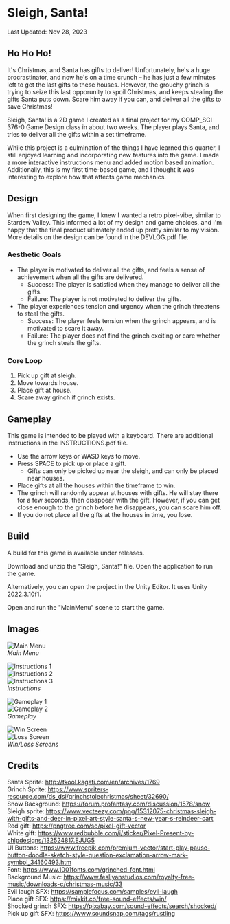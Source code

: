 # Sleigh, Santa!
Last Updated: Nov 28, 2023

## Ho Ho Ho!
It's Christmas, and Santa has gifts to deliver! Unfortunately, he's a huge procrastinator, and now he's on a time crunch – he has just a few minutes left to get the last gifts to these houses. However, the grouchy grinch is trying to seize this last opporunity to spoil Christmas, and keeps stealing the gifts Santa puts down. Scare him away if you can, and deliver all the gifts to save Christmas!

Sleigh, Santa! is a 2D game I created as a final project for my COMP_SCI 376-0 Game Design class in about two weeks. The player plays Santa, and tries to deliver all the gifts within a set timeframe.

While this project is a culmination of the things I have learned this quarter, I still enjoyed learning and incorporating new features into the game. I made a more interactive instructions menu and added motion based animation. Additionally, this is my first time-based game, and I thought it was interesting to explore how that affects game mechanics.

## Design
When first designing the game, I knew I wanted a retro pixel-vibe, similar to Stardew Valley. This informed a lot of my design and game choices, and I'm happy that the final product ultimately ended up pretty similar to my vision. More details on the design can be found in the DEVLOG.pdf file.

### Aesthetic Goals
- The player is motivated to deliver all the gifts, and feels a sense of achievement when all the gifts are delivered.
    - Success: The player is satisfied when they manage to deliver all the gifts.
    - Failure: The player is not motivated to deliver the gifts.
- The player experiences tension and urgency when the grinch threatens to steal the gifts.
    - Success: The player feels tension when the grinch appears, and is motivated to scare it away.
    - Failure: The player does not find the grinch exciting or care whether the grinch steals the gifts.

### Core Loop
1. Pick up gift at sleigh.
2. Move towards house.
3. Place gift at house.
4. Scare away grinch if grinch exists.

## Gameplay
This game is intended to be played with a keyboard. There are additional instructions in the INSTRUCTIONS.pdf file.
- Use the arrow keys or WASD keys to move.
- Press SPACE to pick up or place a gift.
    - Gifts can only be picked up near the sleigh, and can only be placed near houses.
- Place gifts at all the houses within the timeframe to win.
- The grinch will randomly appear at houses with gifts. He will stay there for a few seconds, then disappear with the gift. However, if you can get close enough to the grinch before he disappears, you can scare him off.
- If you do not place all the gifts at the houses in time, you lose.

## Build
A build for this game is available under releases.

Download and unzip the "Sleigh, Santa!" file. Open the application to run the game.

Alternatively, you can open the project in the Unity Editor. It uses Unity 2022.3.10f1.

Open and run the "MainMenu" scene to start the game.

## Images
![Main Menu](External/Menu.png)   
*Main Menu*

![Instructions 1](External/Instructions1.png)   
![Instructions 2](External/Instructions2.png)   
![Instructions 3](External/Instructions3.png)   
*Instructions*

![Gameplay 1](External/Gameplay1.png)   
![Gameplay 2](External/Gameplay2.png)   
*Gameplay*

![Win Screen](External/WinScreen.png)   
![Loss Screen](External/LossScreen.png)   
*Win/Loss Screens*

## Credits
Santa Sprite:
http://tkool.kagati.com/en/archives/1769   
Grinch Sprite:
https://www.spriters-resource.com/ds_dsi/grinchstolechristmas/sheet/32690/   
Snow Background:
https://forum.profantasy.com/discussion/1578/snow   
Sleigh sprite:
https://www.vecteezy.com/png/15312075-christmas-sleigh-with-gifts-and-deer-in-pixel-art-style-santa-s-new-year-s-reindeer-cart   
Red gift:
https://pngtree.com/so/pixel-gift-vector   
White gift:
https://www.redbubble.com/i/sticker/Pixel-Present-by-chipdesigns/132524817.EJUG5   
UI Buttons:
https://www.freepik.com/premium-vector/start-play-pause-button-doodle-sketch-style-question-exclamation-arrow-mark-symbol_34160493.htm   
Font:
https://www.1001fonts.com/grinched-font.html   
Background Music:
https://www.fesliyanstudios.com/royalty-free-music/downloads-c/christmas-music/33  
Evil laugh SFX:
https://samplefocus.com/samples/evil-laugh   
Place gift SFX:
https://mixkit.co/free-sound-effects/win/   
Shocked grinch SFX:
https://pixabay.com/sound-effects/search/shocked/   
Pick up gift SFX:
https://www.soundsnap.com/tags/rustling